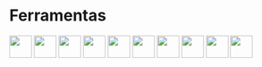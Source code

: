 # Ferramentas
<img loading="Pythom" src="https://cdn.jsdelivr.net/gh/devicons/devicon/icons/python/python-original.svg" width="40" height="40" /> <img loading="Java" src="https://cdn.jsdelivr.net/gh/devicons/devicon/icons/java/java-original.svg" width="40" height="40" /> <img loading="php" src="https://cdn.jsdelivr.net/gh/devicons/devicon/icons/php/php-original.svg" widgt="40" height="40"/>
<img loading="C" src="https://cdn.jsdelivr.net/gh/devicons/devicon/icons/c/c-original.svg" width="40" height="40" /> <img loading="javascript" src="https://cdn.jsdelivr.net/gh/devicons/devicon/icons/javascript/javascript-original.svg" width="40" height="40" />
<img loading="CSS" src="https://cdn.jsdelivr.net/gh/devicons/devicon/icons/css3/css3-original.svg" width="40" height="40" /> <img loading="HTML" src="https://cdn.jsdelivr.net/gh/devicons/devicon/icons/html5/html5-original.svg" width="40" height="40" /> <img loading="GIT" src="https://cdn.jsdelivr.net/gh/devicons/devicon/icons/git/git-original.svg" width="40" height="40" /> <img loading="Mysql" src="https://cdn.jsdelivr.net/gh/devicons/devicon/icons/mysql/mysql-original.svg" width="40" height="40" /> <img loading="vscode" src="https://cdn.jsdelivr.net/gh/devicons/devicon/icons/vscode/vscode-original.svg" widgt="40" height="40"/>
          

          
          
          


